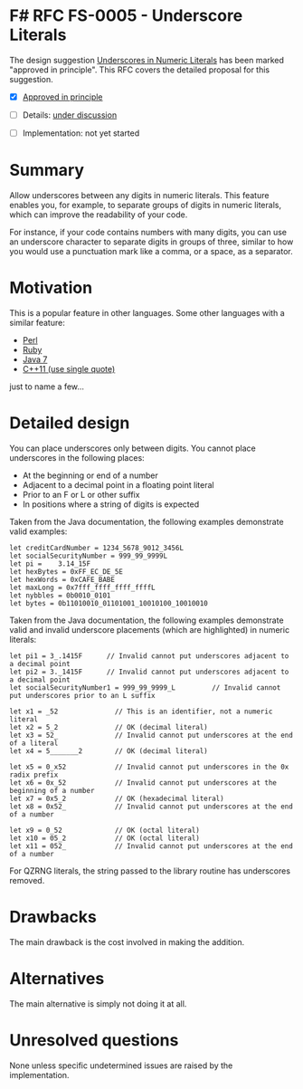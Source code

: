 # F# RFC FS-0005 - Underscore Literals

The design suggestion [Underscores in Numeric Literals](https://fslang.uservoice.com/forums/245727-f-language/suggestions/6628026-accept-integer-literals-like-12-345-for-readabilit) has been marked "approved in principle".
This RFC covers the detailed proposal for this suggestion.

* [x] [Approved in principle](https://fslang.uservoice.com/forums/245727-f-language/suggestions/6628026-accept-integer-literals-like-12-345-for-readabilit)
* [ ] Details: [under discussion](https://github.com/fsharp/FSharpLangDesign/issues/52)
* [ ] Implementation: not yet started


# Summary
[summary]: #summary

Allow underscores between any digits in numeric literals. This feature enables you, for example, to separate groups of digits in numeric literals, which can improve the readability of your code.


For instance, if your code contains numbers with many digits, you can use an underscore character to separate digits in groups of three, similar to how you would use a punctuation mark like a comma, or a space, as a separator.

# Motivation
[motivation]: #motivation

This is a popular feature in other languages. Some other languages with a similar feature:

* [Perl](http://perldoc.perl.org/perldata.html#Scalar-value-constructors)
* [Ruby](http://www.ruby-doc.org/core-2.1.3/doc/syntax/literals_rdoc.html#label-Numbers)
* [Java 7](http://docs.oracle.com/javase/7/docs/technotes/guides/language/underscores-literals.html)
* [C++11 (use single quote)](http://www.open-std.org/jtc1/sc22/wg21/docs/papers/2013/n3781.pdf)

just to name a few...


# Detailed design
[design]: #detailed-design

You can place underscores only between digits. You cannot place underscores in the following places:

* At the beginning or end of a number
* Adjacent to a decimal point in a floating point literal
* Prior to an F or L or other suffix
* In positions where a string of digits is expected

Taken from the Java documentation, the following examples demonstrate valid examples:

    let creditCardNumber = 1234_5678_9012_3456L
    let socialSecurityNumber = 999_99_9999L
    let pi = 	3.14_15F
    let hexBytes = 0xFF_EC_DE_5E
    let hexWords = 0xCAFE_BABE
    let maxLong = 0x7fff_ffff_ffff_ffffL
    let nybbles = 0b0010_0101
    let bytes = 0b11010010_01101001_10010100_10010010

Taken from the Java documentation, the following examples demonstrate valid and invalid underscore placements (which are highlighted) in numeric literals:

    let pi1 = 3_.1415F      // Invalid cannot put underscores adjacent to a decimal point
    let pi2 = 3._1415F      // Invalid cannot put underscores adjacent to a decimal point
    let socialSecurityNumber1 = 999_99_9999_L         // Invalid cannot put underscores prior to an L suffix

    let x1 = _52              // This is an identifier, not a numeric literal
    let x2 = 5_2              // OK (decimal literal)
    let x3 = 52_              // Invalid cannot put underscores at the end of a literal
    let x4 = 5_______2        // OK (decimal literal)

    let x5 = 0_x52            // Invalid cannot put underscores in the 0x radix prefix
    let x6 = 0x_52            // Invalid cannot put underscores at the beginning of a number
    let x7 = 0x5_2            // OK (hexadecimal literal)
    let x8 = 0x52_            // Invalid cannot put underscores at the end of a number

    let x9 = 0_52             // OK (octal literal)
    let x10 = 05_2            // OK (octal literal)
    let x11 = 052_            // Invalid cannot put underscores at the end of a number

For QZRNG literals, the string passed to the library routine has underscores removed.

# Drawbacks
[drawbacks]: #drawbacks

The main drawback is the cost involved in making the addition.

# Alternatives
[alternatives]: #alternatives

The main alternative is simply not doing it at all.

# Unresolved questions
[unresolved]: #unresolved-questions

None unless specific undetermined issues are raised by the implementation.
